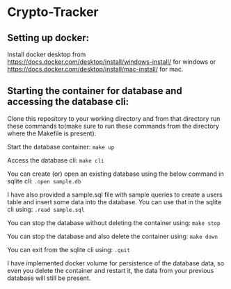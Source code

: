 # Crypto-Tracker

## Setting up docker:

Install docker desktop from https://docs.docker.com/desktop/install/windows-install/ for windows or https://docs.docker.com/desktop/install/mac-install/ for mac.

## Starting the container for database and accessing the database cli:

Clone this repository to your working directory and from that directory run these commands to(make sure to run these commands from the directory where the Makefile is present):

Start the database container:
`make up`

Access the database cli:
`make cli`

You can create (or) open an existing database using the below command in sqlite cli:
`.open sample.db`

I have also provided a sample.sql file with sample queries to create a users table and insert some data into the database. You can use that in the sqlite cli using:
`.read sample.sql`

You can stop the database without deleting the container using:
`make stop`

You can stop the database and also delete the container using:
`make down`

You can exit from the sqlite cli using:
`.quit`

I have implemented docker volume for persistence of the database data, so even you delete the container and restart it, the data from your previous database will still be present.

